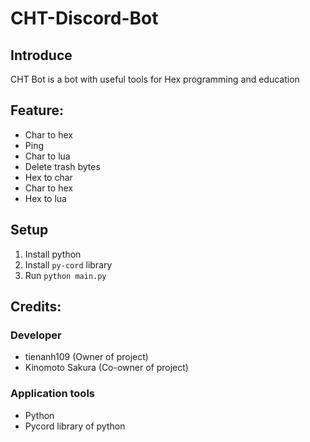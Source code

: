 # CHT-Discord-Bot
## Introduce
CHT Bot is a bot with useful tools for Hex programming and education


## Feature:
- Char to hex
- Ping
- Char to lua
- Delete trash bytes
- Hex to char
- Char to hex
- Hex to lua

## Setup
1. Install python
2. Install `py-cord` library
3. Run `python main.py`

## Credits:
### Developer 
- tienanh109 (Owner of project)
- Kinomoto Sakura (Co-owner of project)

### Application tools
- Python
- Pycord library of python
